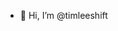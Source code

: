- 👋 Hi, I’m @timleeshift

<!---
timleeshift/timleeshift is a ✨ special ✨ repository because its `README.md` (this file) appears on your GitHub profile.
You can click the Preview link to take a look at your changes.
--->
